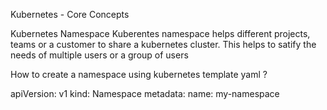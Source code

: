 Kubernetes - Core Concepts

Kubernetes Namespace
Kuberentes namespace helps different projects, teams or a customer to share a kubernetes cluster. This helps to satify the needs of multiple users or a group of users

How to create a namespace using kubernetes template yaml ?
  
apiVersion: v1
kind: Namespace
metadata:
 name: my-namespace

